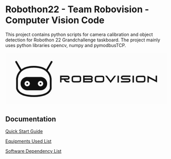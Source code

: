 
# Robothon22 - Team Robovision - Computer Vision Code

This project contains python scripts for camera calibration and object detection for Robothon 22 Grandchallenge taskboard. The project mainly uses python libraries opencv, numpy and pymodbusTCP.



![Logo](https://github.com/dev-kokje/robovision-vision-system/blob/main/logo.jpg?raw=true)


## Documentation

[Quick Start Guide](https://drive.google.com/drive/folders/1paPVuRc2Pnds0aVcwwZPV5uXiFTofP2n)

[Equipments Used List](https://drive.google.com/drive/folders/1paPVuRc2Pnds0aVcwwZPV5uXiFTofP2n)

[Software Dependency List](https://drive.google.com/drive/folders/1paPVuRc2Pnds0aVcwwZPV5uXiFTofP2n)

